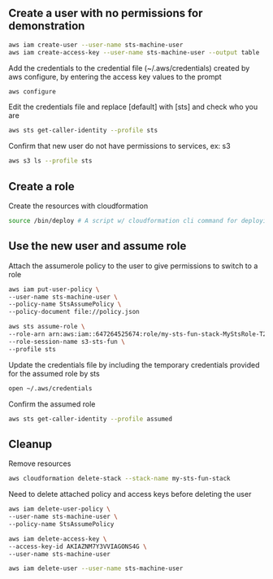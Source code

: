 ## Create a user with no permissions for demonstration 

```sh
aws iam create-user --user-name sts-machine-user
aws iam create-access-key --user-name sts-machine-user --output table
```
Add the credentials to the credential file (~/.aws/credentials) created by aws configure, by entering the access key values to the prompt

```sh
aws configure
```
Edit the credentials file and replace [default] with [sts] and check who you are 

```sh
aws sts get-caller-identity --profile sts 
```
Confirm that new user do not have permissions to services, ex: s3

```sh
aws s3 ls --profile sts
```

## Create a role

Create the resources with cloudformation

```sh
source /bin/deploy # A script w/ cloudformation cli command for deploying
```

## Use the new user and assume role

Attach the assumerole policy to the user to give permissions to switch to a role

```sh
aws iam put-user-policy \
--user-name sts-machine-user \
--policy-name StsAssumePolicy \
--policy-document file://policy.json
```

```sh
aws sts assume-role \
--role-arn arn:aws:iam::647264525674:role/my-sts-fun-stack-MyStsRole-T22CLZgmGl9a \
--role-session-name s3-sts-fun \
--profile sts
```
Update the credentials file by including the temporary credentials provided for the assumed role by sts

```sh
open ~/.aws/credentials
```

Confirm the assumed role

```sh
aws sts get-caller-identity --profile assumed
```

## Cleanup

Remove resources

```sh
aws cloudformation delete-stack --stack-name my-sts-fun-stack
```

Need to delete attached policy and access keys before deleting the user

```sh
aws iam delete-user-policy \
--user-name sts-machine-user \
--policy-name StsAssumePolicy
```
```sh
aws iam delete-access-key \
--access-key-id AKIAZNM7Y3VVIAGONS4G \
--user-name sts-machine-user
```
```sh
aws iam delete-user --user-name sts-machine-user
```